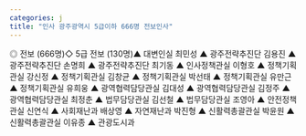 ```yaml
---
categories: j
title: "인사 광주광역시 5급이하 666명 전보인사"
---
```

◎ 전보 (666명)◇ 5급 전보 (130명)▲ 대변인실 최민성 ▲ 광주전략추진단 김용진 ▲ 광주전략추진단 손명희 ▲ 광주전략추진단 최기동 ▲ 인사정책관실 이형호 ▲ 정책기획관실 강신정 ▲ 정책기획관실 김창균 ▲ 정책기획관실 박선태 ▲ 정책기획관실 유만근 ▲ 정책기획관실 유희웅 ▲ 광역협력담당관실 김대성 ▲ 광역협력담당관실 김정주 ▲ 광역협력담당관실 최정춘 ▲ 법무담당관실 김선철 ▲ 법무담당관실 조영아 ▲ 안전정책관실 신연식 ▲ 사회재난과 배상영 ▲ 자연재난과 박진형 ▲ 신활력총괄관실 박윤원 ▲ 신활력총괄관실 이유종 ▲ 관광도시과
